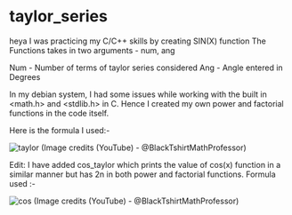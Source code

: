 # taylor_series
heya I was practicing my C/C++ skills by creating SIN(X) function
The Functions takes in two arguments - 
num, ang

Num - Number of terms of taylor series considered
Ang - Angle entered in Degrees

In my debian system, I had some issues while working with the built in <math.h> and <stdlib.h> in C. Hence I created my own power and factorial functions in the code itself.

Here is the formula I used:-

![taylor](https://github.com/user-attachments/assets/ee38b588-09da-47cd-be31-053f07bc8fb4)
(Image credits (YouTube) - @BlackTshirtMathProfessor)

Edit:
I have added cos_taylor which prints the value of cos(x) function in a similar manner but has 2n in both power and factorial functions.
Formula used :- 

![cos](https://github.com/user-attachments/assets/1766a1ed-3497-4178-991c-92d7d5fb3ff7)
(Image credits (YouTube) - @BlackTshirtMathProfessor)
